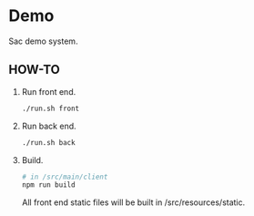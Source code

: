 # Demo

Sac demo system.



## HOW-TO

1. Run front end.

   ```bash
   ./run.sh front
   ```

2. Run back end.

   ```bash
   ./run.sh back
   ```

3. Build.

   ```bash
   # in /src/main/client
   npm run build
   ```

   All front end static files will be built in /src/resources/static.

